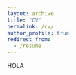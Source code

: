 ```yaml
---
layout: archive
title: "CV"
permalink: /cv/
author_profile: true
redirect_from:
  - /resume
---
```

HOLA
